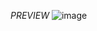 *PREVIEW*
![image](https://github.com/user-attachments/assets/8ce7a78c-0959-40f9-bb7d-2ce2c442410a)
